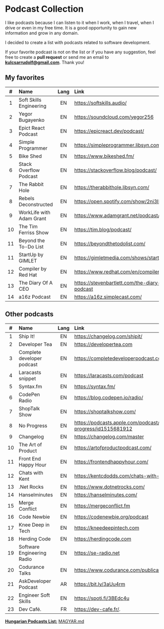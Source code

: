 # Podcast Collection

I like podcasts because I can listen to it when I work, when I travel, when I drive or even in my free time. It is a good opportunity to gain new information and grow in any domain.

I decided to create a list with podcasts related to software development.

If your favorite podcast is not on the list or if you have any suggestion, feel free to create a **pull request** or send me an email to **kulcsarrudolf@gmail.com**. Thank you!

## My favorites

|  #  | Name                     | Lang | Link                                                  |
| :-: | :----------------------- | :--: | :---------------------------------------------------- |
|  1  | Soft Skills Engineering  |  EN  | https://softskills.audio/                             |
|  2  | Yegor Bugayenko          |  EN  | https://soundcloud.com/yegor256                       |
|  3  | Epict React Podcast      |  EN  | https://epicreact.dev/podcast/                        |
|  4  | Simple Programmer        |  EN  | https://simpleprogrammer.libsyn.com/podcast           |
|  5  | Bike Shed                |  EN  | https://www.bikeshed.fm/                              |
|  6  | Stack Overflow Podcast   |  EN  | https://stackoverflow.blog/podcast/                   |
|  7  | The Rabbit Hole          |  EN  | https://therabbithole.libsyn.com/                     |
|  8  | Rebels Deconstructed     |  EN  | https://open.spotify.com/show/2ni3IHiiqVjpgQkA7lLFc1  |
|  9  | WorkLife with Adam Grant |  EN  | https://www.adamgrant.net/podcast/                    |
| 10  | The Tim Ferriss Show     |  EN  | https://tim.blog/podcast/                             |
| 11  | Beyond the To-Do List    |  EN  | https://beyondthetodolist.com/                        |
| 11  | StartUp by GIMLET        |  EN  | https://gimletmedia.com/shows/startup                 |
| 12  | Compiler by Red Hat      |  EN  | https://www.redhat.com/en/compiler-podcast            |
| 13  | The Diary Of A CEO       |  EN  | https://stevenbartlett.com/the-diary-of-a-ceo-podcast |
| 14  | a16z Podcast             |  EN  | https://a16z.simplecast.com/                          |

## Other podcasts

|  #  | Name                       | Lang | Link                                                        |
| :-: | :------------------------- | :--: | :---------------------------------------------------------- |
|  1  | Ship It!                   |  EN  | https://changelog.com/shipit/                               |
|  2  | Developer Tea              |  EN  | https://developertea.com                                    |
|  3  | Complete developer podcast |  EN  | https://completedeveloperpodcast.com/                       |
|  4  | Laracasts snippet          |  EN  | https://laracasts.com/podcast                               |
|  5  | Syntax.fm                  |  EN  | https://syntax.fm/                                          |
|  6  | CodePen Radio              |  EN  | https://blog.codepen.io/radio/                              |
|  7  | ShopTalk Show              |  EN  | https://shoptalkshow.com/                                   |
|  8  | No Progress                |  EN  | https://podcasts.apple.com/podcast/no-progress/id1515681912 |
|  9  | Changelog                  |  EN  | https://changelog.com/master                                |
| 10  | The Art of Product         |  EN  | https://artofproductpodcast.com/                            |
| 11  | Front End Happy Hour       |  EN  | https://frontendhappyhour.com/                              |
| 12  | Chats with Kent            |  EN  | https://kentcdodds.com/chats-with-kent-podcast/             |
| 13  | .Net Rocks                 |  EN  | https://www.dotnetrocks.com/                                |
| 14  | Hanselminutes              |  EN  | https://hanselminutes.com/                                  |
| 15  | Merge Conflict             |  EN  | https://mergeconflict.fm                                    |
| 16  | Code Newbie                |  EN  | https://codenewbie.org/podcast                              |
| 17  | Knee Deep in Tech          |  EN  | https://kneedeepintech.com                                  |
| 18  | Herding Code               |  EN  | https://herdingcode.com                                     |
| 19  | Software Engineering Radio |  EN  | https://se-radio.net                                        |
| 20  | Codurance Talks            |  EN  | https://www.codurance.com/publications/tag/podcasts         |
| 21  | AskDeveloper Podcast       |  AR  | https://bit.ly/3aUu4rm                                      |
| 22  | Engineer Soft Skills       |  EN  | https://spoti.fi/3BEdc4u                                    |
| 23  | Dev Café.                  |  FR  | https://dev-cafe.fr/.                                       |

[**Hungarian Podcasts List:**](https://github.com/kulcsarrudolf/podcast/blob/master/MAGYAR.MD) [MAGYAR.md](https://github.com/kulcsarrudolf/podcast/blob/master/MAGYAR.MD)
